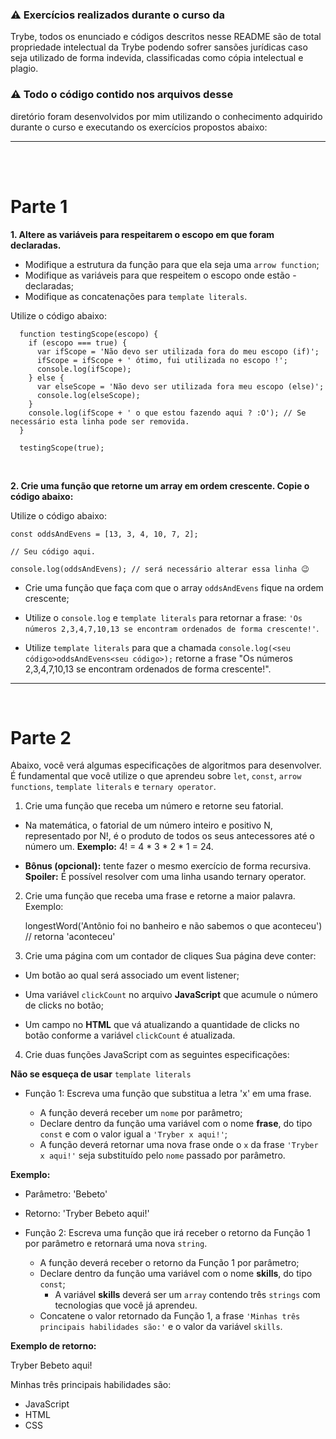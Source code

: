 ### ⚠️ Exercícios realizados durante o curso da
Trybe, todos os enunciado e códigos descritos nesse README são de total propriedade intelectual da Trybe podendo sofrer sansões jurídicas caso seja utilizado de forma indevida, classificadas como cópia intelectual e plagio.

### ⚠️ Todo o código contido nos arquivos desse
diretório foram desenvolvidos por mim utilizando o conhecimento adquirido durante o curso e executando os exercícios propostos
abaixo:

<hr>
<br>
<br>

# Parte 1

**1. Altere as variáveis para respeitarem o escopo em que foram declaradas.**

- Modifique a estrutura da função para que ela seja uma `arrow function`;
- Modifique as variáveis para que respeitem o escopo onde estão - declaradas;
- Modifique as concatenações para `template literals`.

Utilize o código abaixo:

      function testingScope(escopo) {
        if (escopo === true) {
          var ifScope = 'Não devo ser utilizada fora do meu escopo (if)';
          ifScope = ifScope + ' ótimo, fui utilizada no escopo !';
          console.log(ifScope);
        } else {
          var elseScope = 'Não devo ser utilizada fora meu escopo (else)';
          console.log(elseScope);
        }
        console.log(ifScope + ' o que estou fazendo aqui ? :O'); // Se necessário esta linha pode ser removida.
      }

      testingScope(true);

<br>

**2. Crie uma função que retorne um array em ordem crescente.
Copie o código abaixo:**

Utilize o código abaixo:

    const oddsAndEvens = [13, 3, 4, 10, 7, 2];

    // Seu código aqui.

    console.log(oddsAndEvens); // será necessário alterar essa linha 😉


- Crie uma função que faça com que o array `oddsAndEvens` fique na ordem crescente;

- Utilize o `console.log` e `template literals` para retornar a frase: `'Os números 2,3,4,7,10,13 se encontram ordenados de forma crescente!'`.

- Utilize `template literals` para que a chamada `console.log(<seu código>oddsAndEvens<seu código>);` retorne a frase "Os números 2,3,4,7,10,13 se encontram ordenados de forma crescente!".

<hr>

<br>

# Parte 2

Abaixo, você verá algumas especificações de algoritmos para desenvolver. É fundamental que você utilize o que aprendeu sobre `let`, `const`, `arrow functions`, `template literals` e `ternary operator`.

1. Crie uma função que receba um número e retorne seu fatorial.
- Na matemática, o fatorial de um número inteiro e positivo N, representado por N!, é o produto de todos os seus antecessores até o número um. **Exemplo:** 4! = 4 * 3 * 2 * 1 = 24.

- **Bônus (opcional):** tente fazer o mesmo exercício de forma recursiva. **Spoiler:** É possível resolver com uma linha usando ternary operator.

2. Crie uma função que receba uma frase e retorne a maior palavra.
Exemplo:

      longestWord('Antônio foi no banheiro e não sabemos o que aconteceu') // retorna 'aconteceu'

3. Crie uma página com um contador de cliques
Sua página deve conter:

- Um botão ao qual será associado um event listener;

- Uma variável `clickCount` no arquivo **JavaScript** que acumule o número de clicks no botão;

- Um campo no **HTML** que vá atualizando a quantidade de clicks no botão conforme a variável `clickCount` é atualizada.

4. Crie duas funções JavaScript com as seguintes especificações:

**Não se esqueça de usar** `template literals`

- Função 1: Escreva uma função que substitua a letra 'x' em uma frase.

    - A função deverá receber um `nome` por parâmetro;
    - Declare dentro da função uma variável com o nome **frase**, do tipo `const` e com o valor igual a `'Tryber x aqui!'`;
    - A função deverá retornar uma nova frase onde o `x` da frase `'Tryber x aqui!'` seja substituído pelo `nome` passado por parâmetro.

**Exemplo:**

- Parâmetro: 'Bebeto'
- Retorno: 'Tryber Bebeto aqui!'

- Função 2: Escreva uma função que irá receber o retorno da Função 1 por parâmetro e retornará uma nova `string`.
    - A função deverá receber o retorno da Função 1 por parâmetro;
    - Declare dentro da função uma variável com o nome **skills**, do tipo `const`;
        - A variável **skills** deverá ser um `array` contendo três `strings` com tecnologias que você já aprendeu.
    - Concatene o valor retornado da Função 1, a frase `'Minhas três principais habilidades são:'` e o valor da variável `skills`.

**Exemplo de retorno:**

Tryber Bebeto aqui!

Minhas três principais habilidades são:

- JavaScript
- HTML
- CSS
